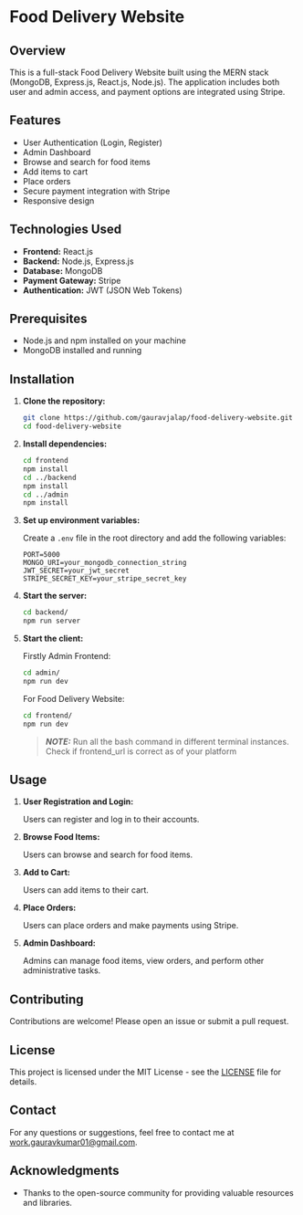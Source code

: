 # Food Delivery Website

## Overview

This is a full-stack Food Delivery Website built using the MERN stack (MongoDB, Express.js, React.js, Node.js). The application includes both user and admin access, and payment options are integrated using Stripe.

## Features

- User Authentication (Login, Register)
- Admin Dashboard
- Browse and search for food items
- Add items to cart
- Place orders
- Secure payment integration with Stripe
- Responsive design

## Technologies Used

- **Frontend:** React.js
- **Backend:** Node.js, Express.js
- **Database:** MongoDB
- **Payment Gateway:** Stripe
- **Authentication:** JWT (JSON Web Tokens)

## Prerequisites

- Node.js and npm installed on your machine
- MongoDB installed and running

## Installation

1. **Clone the repository:**

   ```bash
   git clone https://github.com/gauravjalap/food-delivery-website.git
   cd food-delivery-website
   ```

2. **Install dependencies:**

   ```bash
   cd frontend
   npm install
   cd ../backend
   npm install
   cd ../admin
   npm install
   ```

3. **Set up environment variables:**

   Create a `.env` file in the root directory and add the following variables:

   ```env
   PORT=5000
   MONGO_URI=your_mongodb_connection_string
   JWT_SECRET=your_jwt_secret
   STRIPE_SECRET_KEY=your_stripe_secret_key
   ```

4. **Start the server:**

   ```bash
   cd backend/
   npm run server
   ```

5. **Start the client:**

   Firstly Admin Frontend:

   ```bash
   cd admin/
   npm run dev
   ```

   For Food Delivery Website:

   ```bash
   cd frontend/
   npm run dev
   ```

   > **_NOTE:_**
   > Run all the bash command in different terminal instances.
   > Check if frontend_url is correct as of your platform

## Usage

1. **User Registration and Login:**

   Users can register and log in to their accounts.

2. **Browse Food Items:**

   Users can browse and search for food items.

3. **Add to Cart:**

   Users can add items to their cart.

4. **Place Orders:**

   Users can place orders and make payments using Stripe.

5. **Admin Dashboard:**

   Admins can manage food items, view orders, and perform other administrative tasks.

## Contributing

Contributions are welcome! Please open an issue or submit a pull request.

## License

This project is licensed under the MIT License - see the [LICENSE](LICENSE) file for details.

## Contact

For any questions or suggestions, feel free to contact me at [work.gauravkumar01@gmail.com](mailto:work.gauravkumar01@gmail.com).

## Acknowledgments

- Thanks to the open-source community for providing valuable resources and libraries.
